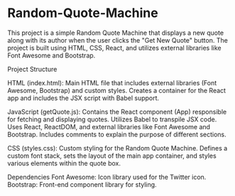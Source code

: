 # Random-Quote-Machine

This project is a simple Random Quote Machine that displays a new quote along with its author when the user clicks the "Get New Quote" button. The project is built using HTML, CSS, React, and utilizes external libraries like Font Awesome and Bootstrap.

Project Structure

  HTML (index.html):
    Main HTML file that includes external libraries (Font Awesome, Bootstrap) and custom styles.
    Creates a container for the React app and includes the JSX script with Babel support.
  
  JavaScript (getQuote.js):
    Contains the React component (App) responsible for fetching and displaying quotes.
    Utilizes Babel to transpile JSX code.
    Uses React, ReactDOM, and external libraries like Font Awesome and Bootstrap.
    Includes comments to explain the purpose of different sections.
  
  CSS (styles.css):
    Custom styling for the Random Quote Machine.
    Defines a custom font stack, sets the layout of the main app container, and styles various elements within the quote box.
  
  Dependencies
    Font Awesome: Icon library used for the Twitter icon.
    Bootstrap: Front-end component library for styling.
